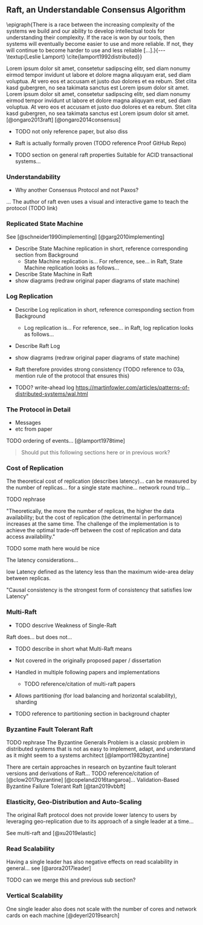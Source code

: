 ## Raft, an Understandable Consensus Algorithm

\epigraph{There is a race between the increasing complexity of the systems we build and our ability to develop intellectual tools for understanding their complexity. 
If the race is won by our tools, then systems will eventually become easier to use and more reliable. If not, they will continue to become harder to use and less reliable [...].}{--- \textup{Leslie Lamport} \cite{lamport1992distributed}}

Lorem ipsum dolor sit amet, consetetur sadipscing elitr, sed diam nonumy eirmod tempor invidunt ut labore et dolore magna aliquyam erat, sed diam voluptua. At vero eos et accusam et justo duo dolores et ea rebum. Stet clita kasd gubergren, no sea takimata sanctus est Lorem ipsum dolor sit amet. Lorem ipsum dolor sit amet, consetetur sadipscing elitr, sed diam nonumy eirmod tempor invidunt ut labore et dolore magna aliquyam erat, sed diam voluptua. At vero eos et accusam et justo duo dolores et ea rebum. Stet clita kasd gubergren, no sea takimata sanctus est Lorem ipsum dolor sit amet. [@ongaro2013raft] [@ongaro2014consensus]

- TODO not only reference paper, but also diss

- Raft is actually formally proven (TODO reference Proof GitHub Repo)


- TODO section on general raft properties
Suitable for ACID transactional systems...

### Understandability

- Why another Consensus Protocol and not Paxos?

... The author of raft even uses a visual and interactive game to teach the protocol (TODO link)

### Replicated State Machine

See [@schneider1990implementing] [@garg2010implementing]

- Describe State Machine replication in short, reference corresponding section from Background
    - State Machine replication is... For reference, see... in Raft, State Machine replication looks as follows...
- Describe State Machine in Raft
- show diagrams (redraw original paper diagrams of state machine)

### Log Replication

- Describe Log replication in short, reference corresponding section from Background
    - Log replication is... For reference, see... in Raft, log replication looks as follows...

- Describe Raft Log
- show diagrams (redraw original paper diagrams of state machine)

- Raft therefore provides strong consistency (TODO reference to 03a, mention rule of the protocol that ensures this)

- TODO? write-ahead log https://martinfowler.com/articles/patterns-of-distributed-systems/wal.html

### The Protocol in Detail

- Messages
- etc from paper

TODO ordering of events... [@lamport1978time]

> Should put this following sections here or in previous work?

### Cost of Replication

The theoretical cost of replication (describes latency)... can be measured by the number of replicas... for a single state machine... network round trip... 

TODO rephrase

"Theoretically, the more the number of replicas, the higher the data availability; but the cost of replication (the detrimental in performance) increases at the same time. The challenge of the implementation is to achieve the optimal trade-off between the cost of replication and data access availability."

TODO some math here would be nice

The latency considerations...

low Latency defined as the latency less than the maximum wide-area
delay between replicas.

"Causal consistency is the strongest form of consistency that satisfies low Latency"

### Multi-Raft

- TODO descrive Weakness of Single-Raft

Raft does... but does not...

- TODO describe in short what Multi-Raft means
- Not covered in the originally proposed paper / dissertation
- Handled in multiple following papers and implementations
    - TODO reference/citation of multi-raft papers

- Allows partitioning (for load balancing and horizontal scalability), sharding

- TODO reference to partitioning section in background chapter

### Byzantine Fault Tolerant Raft

TODO rephrase
The Byzantine Generals Problem is a classic problem in distributed systems that is not as easy to implement, adapt, and understand as it might seem to a systems architect [@lamport1982byzantine]

There are certain approaches in research on byzantine fault tolerant versions and derivations of Raft... 
TODO reference/citation of [@clow2017byzantine] [@copeland2016tangaroa]...
Validation-Based Byzantine Failure Tolerant Raft [@tan2019vbbft]

### Elasticity, Geo-Distribution and Auto-Scaling

The original Raft protocol does not provide lower latency to users by leveraging geo-replication due to its approach of a single leader at a time...

See multi-raft and [@xu2019elastic]

### Read Scalability

Having a single leader has also negative effects on read scalability in general... see [@arora2017leader]

TODO can we merge this and previous sub section?

### Vertical Scalability

One single leader also does not scale with the number of cores and network cards on each machine [@deyerl2019search]
